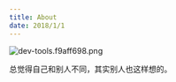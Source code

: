 ```yaml
---
title: About
date: 2018/1/1
---
```

![dev-tools.f9aff698.png](http://img.xiao-xi.wang/dev-tools.f9aff698.png)


总觉得自己和别人不同，其实别人也这样想的。
